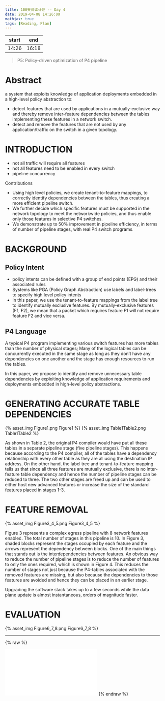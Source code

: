 ```yaml
---
title: 100天阅读计划 -- Day 4
date: 2019-04-08 14:26:00
mathjax: true
tags: [Reading, Plan]
---
```



|start | end  |
|----  | -----|
|14:26 | 16:18|

> P5: Policy-driven optimization of P4 pipeline


# Abstract

a system that exploits knowledge of application deployments embedded in a high-level policy abstraction to: 
- detect features that are used by applications in a mutually-exclusive way and thereby remove inter-feature dependencies between the tables implementing these features in a network switch.
- detect and remove the features that are not used by any application/traffic on the switch in a given topology. 


# INTRODUCTION

- not all traffic will require all features
- not all features need to be enabled in every switch
- pipeline concurrency

Contributions
- Using high level policies, we create tenant-to-feature mappings, to correctly identify dependencies between the tables, thus creating a more efficient pipeline switch.
- We further decide which specific features must be supported in the network topology to meet the networkwide policies, and thus enable only those features in selective P4 switches.
- We demonstrate up to 50% improvement in pipeline efficiency, in terms of number of pipeline stages, with real P4 switch programs.

# BACKGROUND

## Policy Intent

- policy intents can be defined with a group of end points (EPG) and their associated rules
- Systems like PGA (Policy Graph Abstraction) use labels and label-trees to specify high level policy intents
- In this paper, we use the tenant-to-feature mappings from the label tree to identify mutually exclusive features. By mutually-exclusive features (F1, F2), we mean that a packet which requires feature F1 will not require feature F2 and vice versa.

## P4 Language

A typical P4 program implementing various switch features has more tables than the number of physical stages; Many of the logical tables can be concurrently executed in the same stage as long as they don’t have any dependencies on one another and the stage has enough resources to run the tables.

In this paper, we propose to identify and remove unnecessary table dependencies by exploiting knowledge of application requirements and deployments embedded in high-level policy abstractions.

# GENERATING ACCURATE TABLE DEPENDENCIES

{% asset_img Figure1.png Figure1 %}
{% asset_img Table1Table2.png Table1Table2 %}

As shown in Table 2, the original P4 compiler would have put all these tables in a separate pipeline stage (five pipeline stages). This happens because according to the P4 compiler, all of the tables have a dependency relationship with every other table as they are all using the destination IP address. On the other hand, the label tree and tenant-to-feature mapping tells us that since all three features are mutually exclusive, there is no inter-feature table dependency and hence the number of pipeline stages can be reduced to three. The two other stages are freed up and can be used to either host new advanced features or increase the size of the standard features placed in stages 1-3.

# FEATURE REMOVAL

{% asset_img Figure3_4_5.png Figure3_4_5 %}

Figure 3 represents a complex egress pipeline with 8 network features enabled. The total number of stages in this pipeline is 10. In Figure 3, shaded blocks represent the stages occupied by each feature and the arrows represent the dependency between blocks. One of the main things that stands out is the interdependencies between features. An obvious way to reduce the number of pipeline stages is to reduce the number of features to only the ones required, which is shown in Figure 4. This reduces the number of stages not just because the P4-tables associated with the removed features are missing, but also because the dependencies to those features are avoided and hence they can be placed in an earlier stage.

Upgrading the software stack takes up to a few seconds while the data plane update is almost instantaneous, orders of magnitude faster.

# EVALUATION

{% asset_img Figure6_7_8.png Figure6_7_8 %}


--------

{% raw %}
<iframe src="//player.bilibili.com/player.html?aid=8506617&cid=14004931&page=1" scrolling="no" border="0" frameborder="no" framespacing="0" allowfullscreen="true"> </iframe>
{% endraw %}

